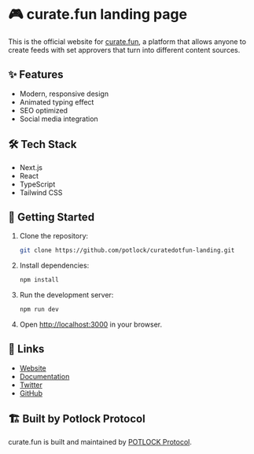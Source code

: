 # 🎮 curate.fun landing page

This is the official website for [curate.fun](https://curate.fun), a platform that allows anyone to create feeds with set approvers that turn into different content sources.

## ✨ Features

- Modern, responsive design
- Animated typing effect
- SEO optimized
- Social media integration

## 🛠️ Tech Stack

- Next.js
- React
- TypeScript
- Tailwind CSS

## 🚀 Getting Started

1. Clone the repository:

   ```bash
   git clone https://github.com/potlock/curatedotfun-landing.git
   ```

2. Install dependencies:

   ```bash
   npm install
   ```

3. Run the development server:

   ```bash
   npm run dev
   ```

4. Open [http://localhost:3000](http://localhost:3000) in your browser.

## 🔗 Links

- [Website](https://curate.fun)
- [Documentation](https://docs.curate.fun)
- [Twitter](https://twitter.com/curatedotfun)
- [GitHub](https://github.com/potlock/curatedotfun)

## 🏗 Built by Potlock Protocol

curate.fun is built and maintained by [POTLOCK Protocol](https://potlock.org).
